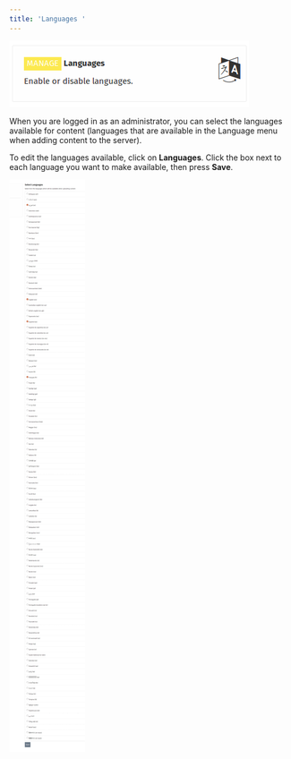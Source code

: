 ```yaml
---
title: 'Languages '
---
```


![](lang.png)

When you are logged in as an administrator, you can select the languages available for content (languages that are available in the Language menu when adding content to the server).

To edit the languages available, click on **Languages**.  Click the box next to each language you want to make available, then press **Save**. 

![](lang2.png)